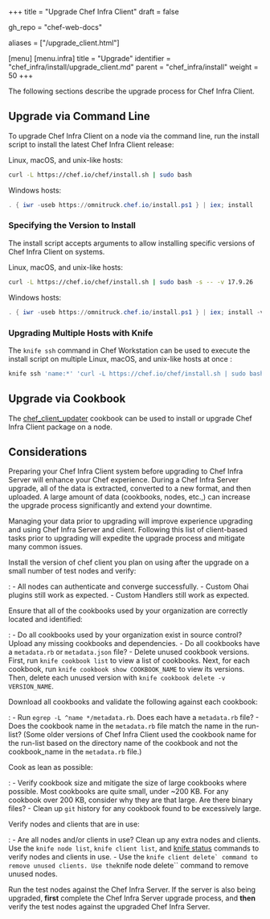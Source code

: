 +++
title = "Upgrade Chef Infra Client"
draft = false

gh_repo = "chef-web-docs"

aliases = ["/upgrade_client.html"]

[menu]
  [menu.infra]
    title = "Upgrade"
    identifier = "chef_infra/install/upgrade_client.md"
    parent = "chef_infra/install"
    weight = 50
+++

The following sections describe the upgrade process for Chef Infra Client.

## Upgrade via Command Line

To upgrade Chef Infra Client on a node via the command line, run the install script to install the latest Chef Infra Client release:

Linux, macOS, and unix-like hosts:

```bash
curl -L https://chef.io/chef/install.sh | sudo bash
```

Windows hosts:

```powershell
. { iwr -useb https://omnitruck.chef.io/install.ps1 } | iex; install
```

### Specifying the Version to Install

The install script accepts arguments to allow installing specific versions of Chef Infra Client on systems.

Linux, macOS, and unix-like hosts:

```bash
curl -L https://chef.io/chef/install.sh | sudo bash -s -- -v 17.9.26
```

Windows hosts:

```powershell
. { iwr -useb https://omnitruck.chef.io/install.ps1 } | iex; install -version 17.9.26
```

### Upgrading Multiple Hosts with Knife

The `knife ssh` command in Chef Workstation can be used to execute the install script on multiple Linux, macOS, and unix-like hosts at once :

```bash
knife ssh 'name:*' 'curl -L https://chef.io/chef/install.sh | sudo bash'
```

## Upgrade via Cookbook

The
[chef_client_updater](https://supermarket.chef.io/cookbooks/chef_client_updater)
cookbook can be used to install or upgrade Chef Infra Client package on
a node.

## Considerations

Preparing your Chef Infra Client system before upgrading to Chef Infra
Server will enhance your Chef experience. During a Chef Infra Server
upgrade, all of the data is extracted, converted to a new format, and
then uploaded. A large amount of data (cookbooks, nodes, etc.,) can
increase the upgrade process significantly and extend your downtime.

Managing your data prior to upgrading will improve experience upgrading
and using Chef Infra Server and client. Following this list of
client-based tasks prior to upgrading will expedite the upgrade process
and mitigate many common issues.

Install the version of chef client you plan on using after the upgrade on a small number of test nodes and verify:

:   - All nodes can authenticate and converge successfully.
    - Custom Ohai plugins still work as expected.
    - Custom Handlers still work as expected.

Ensure that all of the cookbooks used by your organization are correctly located and identified:

:   - Do all cookbooks used by your organization exist in source
        control? Upload any missing cookbooks and dependencies.
    - Do all cookbooks have a `metadata.rb` or `metadata.json` file?
    - Delete unused cookbook versions. First, run
        `knife cookbook list` to view a list of cookbooks. Next, for
        each cookbook, run `knife cookbook show COOKBOOK_NAME` to view
        its versions. Then, delete each unused version with
        `knife cookbook delete -v VERSION_NAME`.

Download all cookbooks and validate the following against each cookbook:

:   - Run `egrep -L ^name */metadata.rb`. Does each have a
        `metadata.rb` file?
    - Does the cookbook name in the `metadata.rb` file match the name
        in the run-list? (Some older versions of Chef Infra Client used
        the cookbook name for the run-list based on the directory name
        of the cookbook and not the cookbook_name in the `metadata.rb`
        file.)

Cook as lean as possible:

:   - Verify cookbook size and mitigate the size of large cookbooks
        where possible. Most cookbooks are quite small, under \~200 KB.
        For any cookbook over 200 KB, consider why they are that large.
        Are there binary files?
    - Clean up `git` history for any cookbook found to be excessively
        large.

Verify nodes and clients that are in use:

:   - Are all nodes and/or clients in use? Clean up any extra nodes
        and clients. Use the `knife node list`, `knife client list`, and
        [knife status](/workstation/knife_status/) commands to verify nodes and
        clients in use.
    - Use the
        `` knife client delete` command to remove unused clients. Use the ``knife
        node delete\`\` command to remove unused nodes.

Run the test nodes against the Chef Infra Server. If the server is also
being upgraded, **first** complete the Chef Infra Server upgrade
process, and **then** verify the test nodes against the upgraded Chef
Infra Server.
